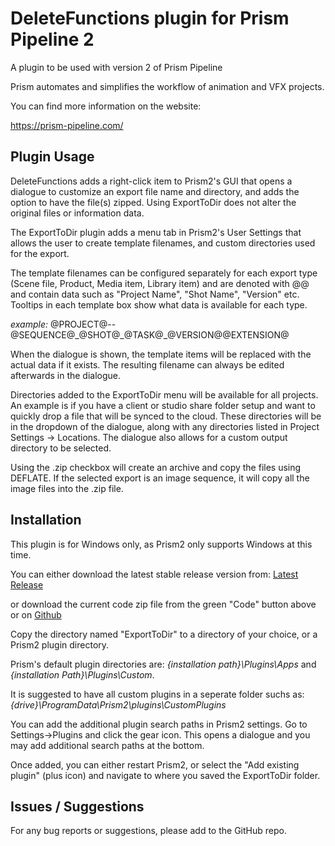 # **DeleteFunctions plugin for Prism Pipeline 2**
A plugin to be used with version 2 of Prism Pipeline 

Prism automates and simplifies the workflow of animation and VFX projects.

You can find more information on the website:

https://prism-pipeline.com/


## **Plugin Usage**

DeleteFunctions adds a right-click item to Prism2's GUI that opens a dialogue to customize an export file name and directory, and adds the option to have the file(s) zipped.  Using ExportToDir does not alter the original files or information data.

The ExportToDir plugin adds a menu tab in Prism2's User Settings that allows the user to create template filenames, and custom directories used for the export.

The template filenames can be configured separately for each export type (Scene file, Product, Media item, Library item) and are denoted with @@ and contain data such as "Project Name", "Shot Name", "Version" etc.  Tooltips in each template box show what data is available for each type.

*example:*
		@PROJECT@--@SEQUENCE@\_@SHOT@\_@TASK@\_@VERSION@@EXTENSION@
		
When the dialogue is shown, the template items will be replaced with the actual data if it exists.  The resulting filename can always be edited afterwards in the dialogue.

Directories added to the ExportToDir menu will be available for all projects.  An example is if you have a client or studio share folder setup and want to quickly drop a file that will be synced to the cloud.  These directories will be in the dropdown of the dialogue, along with any directories listed in Project Settings -> Locations.  The dialogue also allows for a custom output directory to be selected.

Using the .zip checkbox will create an archive and copy the files using DEFLATE.  If the selected export is an image sequence, it will copy all the image files into the .zip file.

## **Installation**

This plugin is for Windows only, as Prism2 only supports Windows at this time.

You can either download the latest stable release version from: [Latest Release](https://github.com/AltaArts/ExportToDir--Prism-Plugin/releases/latest)

or download the current code zip file from the green "Code" button above or on [Github](https://github.com/JBreckeen/ExportToDir--Prism-Plugin/tree/main)

Copy the directory named "ExportToDir" to a directory of your choice, or a Prism2 plugin directory.

Prism's default plugin directories are: *{installation path}\Plugins\Apps* and *{installation Path}\Plugins\Custom*.

It is suggested to have all custom plugins in a seperate folder suchs as: *{drive}\ProgramData\Prism2\plugins\CustomPlugins*

You can add the additional plugin search paths in Prism2 settings.  Go to Settings->Plugins and click the gear icon.  This opens a dialogue and you may add additional search paths at the bottom.

Once added, you can either restart Prism2, or select the "Add existing plugin" (plus icon) and navigate to where you saved the ExportToDir folder.


## **Issues / Suggestions**

For any bug reports or suggestions, please add to the GitHub repo.
